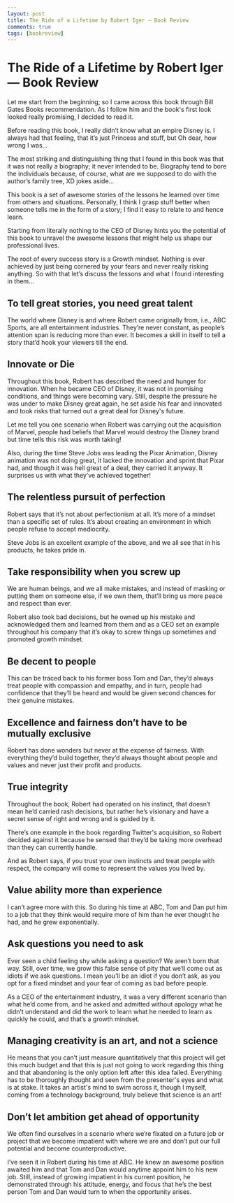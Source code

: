 ```yaml
---
layout: post
title: The Ride of a Lifetime by Robert Iger — Book Review
comments: true
tags: [bookreview]
---
```


# The Ride of a Lifetime by Robert Iger — Book Review

Let me start from the beginning; so I came across this book through Bill Gates Books recommendation. As I follow him and the book's first look looked really promising, I decided to read it.

Before reading this book, I really didn’t know what an empire Disney is. I always had that feeling, that it’s just Princess and stuff, but Oh dear, how wrong I was…

The most striking and distinguishing thing that I found in this book was that it was not really a biography; it never intended to be. Biography tend to bore the individuals because, of course, what are we supposed to do with the author’s family tree, XD jokes aside…

This book is a set of awesome stories of the lessons he learned over time from others and situations. Personally, I think I grasp stuff better when someone tells me in the form of a story; I find it easy to relate to and hence learn.

Starting from literally nothing to the CEO of Disney hints you the potential of this book to unravel the awesome lessons that might help us shape our professional lives.

The root of every success story is a Growth mindset. Nothing is ever achieved by just being cornered by your fears and never really risking anything. So with that let’s discuss the lessons and what I found interesting in them…

## To tell great stories, you need great talent

The world where Disney is and where Robert came originally from, i.e., ABC Sports, are all entertainment industries. They’re never constant, as people’s attention span is reducing more than ever. It becomes a skill in itself to tell a story that’d hook your viewers till the end.

## Innovate or Die

Throughout this book, Robert has described the need and hunger for innovation. When he became CEO of Disney, it was not in promising conditions, and things were becoming vary. Still, despite the pressure he was under to make Disney great again, he set aside his fear and innovated and took risks that turned out a great deal for Disney's future.

Let me tell you one scenario when Robert was carrying out the acquisition of Marvel, people had beliefs that Marvel would destroy the Disney brand but time tells this risk was worth taking!

Also, during the time Steve Jobs was leading the Pixar Animation, Disney animation was not doing great, it lacked the innovation and sprint that Pixar had, and though it was hell great of a deal, they carried it anyway. It surprises us with what they’ve achieved together!

## The relentless pursuit of perfection

Robert says that it’s not about perfectionism at all. It’s more of a mindset than a specific set of rules. It’s about creating an environment in which people refuse to accept mediocrity.

Steve Jobs is an excellent example of the above, and we all see that in his products, he takes pride in.

## Take responsibility when you screw up

We are human beings, and we all make mistakes, and instead of masking or putting them on someone else, if we own them, that’ll bring us more peace and respect than ever.

Robert also took bad decisions, but he owned up his mistake and acknowledged them and learned from them and as a CEO set an example throughout his company that it’s okay to screw things up sometimes and promoted growth mindset.

## Be decent to people

This can be traced back to his former boss Tom and Dan, they’d always treat people with compassion and empathy, and in turn, people had confidence that they’ll be heard and would be given second chances for their genuine mistakes.

## Excellence and fairness don’t have to be mutually exclusive

Robert has done wonders but never at the expense of fairness. With everything they’d build together, they’d always thought about people and values and never just their profit and products.

## True integrity

Throughout the book, Robert had operated on his instinct, that doesn’t mean he’d carried rash decisions, but rather he’s visionary and have a secret sense of right and wrong and is guided by it.

There’s one example in the book regarding Twitter's acquisition, so Robert decided against it because he sensed that they’d be taking more overhead than they can currently handle.

And as Robert says, if you trust your own instincts and treat people with respect, the company will come to represent the values you lived by.

## Value ability more than experience

I can’t agree more with this. So during his time at ABC, Tom and Dan put him to a job that they think would require more of him than he ever thought he had, and he grew exponentially.

## Ask questions you need to ask

Ever seen a child feeling shy while asking a question? We aren’t born that way. Still, over time, we grow this false sense of pity that we’ll come out as idiots if we ask questions. I mean you’ll be an idiot if you don’t ask, as you opt for a fixed mindset and your fear of coming as bad before people.

As a CEO of the entertainment industry, it was a very different scenario than what he’d come from, and he asked and admitted without apology what he didn’t understand and did the work to learn what he needed to learn as quickly he could, and that’s a growth mindset.

## Managing creativity is an art, and not a science

He means that you can’t just measure quantitatively that this project will get this much budget and that this is just not going to work regarding this thing and that abandoning is the only option left after this idea failed. Everything has to be thoroughly thought and seen from the presenter's eyes and what is at stake. It takes an artist's mind to swim across it, though I myself, coming from a technology background, truly believe that science is an art!

## Don’t let ambition get ahead of opportunity

We often find ourselves in a scenario where we’re fixated on a future job or project that we become impatient with where we are and don’t put our full potential and become counterproductive.

I’ve seen it in Robert during his time at ABC. He knew an awesome position awaited him and that Tom and Dan would anytime appoint him to his new job. Still, instead of growing impatient in his current position, he demonstrated through his attitude, energy, and focus that he’s the best person Tom and Dan would turn to when the opportunity arises.
